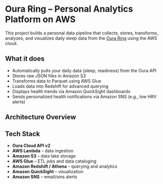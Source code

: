 # Oura Ring – Personal Analytics Platform on AWS

This project builds a personal data pipeline that collects, stores, transforms, analyzes, and visualizes daily sleep data from the [Oura Ring](https://ouraring.com) using the AWS cloud.

## What it does

- Automatically pulls your daily data (sleep, readiness) from the Oura API
- Stores raw JSON files in Amazon S3
- Transforms data to Parquet using AWS Glue
- Loads data into Redshift for advanced querying
- Displays health trends via Amazon QuickSight dashboards
- Sends personalized health notifications via Amazon SNS (e.g., low HRV alerts)



## Architecture Overview



## Tech Stack

- **Oura Cloud API v2**
- **AWS Lambda** – data ingestion
- **Amazon S3** – data lake storage
- **AWS Glue** – ETL jobs and data cataloging
- **Amazon Redshift / Athena** – querying and analytics
- **Amazon QuickSight** – visualization
- **Amazon SNS** – email/sms alerts
